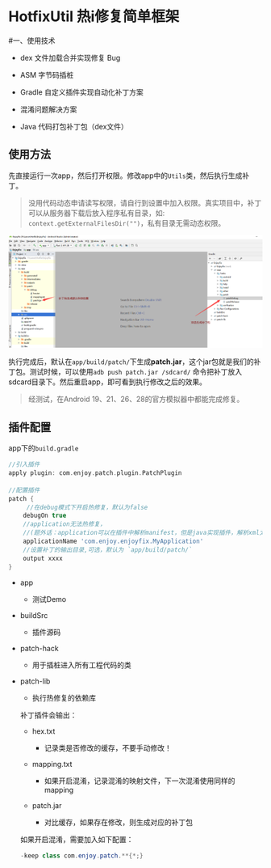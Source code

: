 # HotfixUtil 热i修复简单框架

#一、使用技术

- dex 文件加载合并实现修复 Bug


- ASM 字节码插桩


- Gradle 自定义插件实现自动化补丁方案

- 混淆问题解决方案

- Java 代码打包补丁包（dex文件）


## 使用方法

先直接运行一次app，然后打开权限。修改app中的`Utils`类，然后执行生成补丁。

> 没用代码动态申请读写权限，请自行到设置中加入权限。真实项目中，补丁可以从服务器下载后放入程序私有目录，如: `context.getExternalFilesDir("")`，私有目录无需动态权限。

![1582002745601](img/生成补丁.png)

执行完成后，默认在`app/build/patch/`下生成**patch.jar**，这个jar包就是我们的补丁包。测试时候，可以使用`adb push patch.jar /sdcard/` 命令把补丁放入sdcard目录下。然后重启app，即可看到执行修改之后的效果。

> 经测试，在Android 19、21、26、28的官方模拟器中都能完成修复。

## 插件配置

app下的`build.gradle`

```groovy
//引入插件
apply plugin: com.enjoy.patch.plugin.PatchPlugin

//配置插件
patch {
     //在debug模式下开启热修复，默认为false
    debugOn true 
    //application无法热修复，
    //(题外话：application可以在插件中解析manifest，但是java实现插件，解析xml太麻烦了，如果是groovy实现的很简单)
    applicationName 'com.enjoy.enjoyfix.MyApplication'
    //设置补丁的输出目录,可选，默认为 `app/build/patch/`
    output xxxx
}

```

- app
  - 测试Demo
- buildSrc
  - 插件源码
- patch-hack
  - 用于插桩进入所有工程代码的类
- patch-lib
  - 执行热修复的依赖库
  
  
  补丁插件会输出：
  
  - hex.txt
  
    - 记录类是否修改的缓存，不要手动修改！
  
  - mapping.txt
  
    - 如果开启混淆，记录混淆的映射文件，下一次混淆使用同样的mapping
  
  - patch.jar
  
    - 对比缓存，如果存在修改，则生成对应的补丁包
  
    
  
  如果开启混淆，需要加入如下配置：
  
  ```java
  -keep class com.enjoy.patch.**{*;}
  ```
